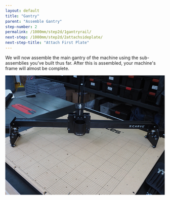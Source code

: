 ```yaml
---
layout: default
title: "Gantry"
parent: "Assemble Gantry"
step-number: 2
permalink: /1000mm/step2d/1gantryrail/
next-step: /1000mm/step2d/2attachsideplate/
next-step-title: "Attach First Plate"
---
```

We will now assemble the main gantry of the machine using the sub-assemblies you've built thus far. After this is assembled, your machine's frame will almost be complete.

<img src="../../step2/photo/P4210454jpg18.jpg">